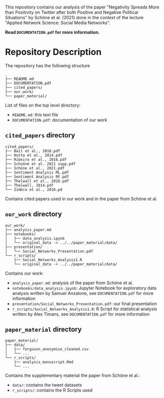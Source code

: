 This repository contains our analysis of the paper "Negativity Spreads More than Positivity on Twitter after both Positive and Negative Political Situations" by Schöne et al. (2021) done in the context of the lecture "Applied Network Science: Social Media Networks".

**Read `DOCUMENTATION.pdf` for more information.**

# Repository Description

The repository has the following structure

```
.
├── README.md
├── DOCUMENTATION.pdf
├── cited_papers/
├── our_work/
└── paper_material/
```

List of files on the top level directory:
- `README.md`: this text file
- `DOCUMENTATION.pdf`: documentation of our work

## `cited_papers` directory

```
cited_papers/
├── Bail et al., 2018.pdf
├── Hutto et al., 2014.pdf
├── Ribeiro et al., 2016.pdf
├── Schoöne et al. 2021 supp.pdf
├── Schöne et al., 2021.pdf
├── Sentiment Analysis ML.pdf
├── Sentiment Analysis RF.pdf
├── Thelwall et al., 2010.pdf
├── Thelwall, 2014.pdf
└── Zimbra et al., 2016.pd
```

Contains cited papers used in our work and in the paper from Schöne et al.


## `our_work` directory

```
our_work/
├── analysis_paper.md
├── notebooks/
│   ├── data_analysis.ipynb
│   └── original_data -> ../../paper_material/data/
├── presentation/
│   └── Social_Networks_Presentation.pdf
└── r_scripts/
    ├── Social_Networks_Analysis1.R
    └── original_data -> ../../paper_material/data/
```

Contains our work:
- `analysis_paper.md`: analysis of the paper from Schöne et al.
- `notebooks/data_analysis.ipynb`: Jupyter Notebook for exploratory data analysis written by Samuel Anzalone, see `DOCUMENTATION.pdf` for more information
- `presentation/Social_Networks_Presentation.pdf`: our final presentation
- `r_scripts/Social_Networks_Analysis1.R`: R Script for statistical analysis written by Alex Timans, see `DOCUMENTATION.pdf` for more information

## `paper_material` directory

```
paper_material/
├── data/
│   ├── ferguson_anonymise_cleaned.csv
│   └── ...
└── r_scripts/
    ├── analysis_manuscript.Rmd
    └── ...
```

Contains the supplementary material the paper from Schöne et al.:
- `data/`: contains the tweet datasets
- `r_scripts/`: contains the R Scripts used